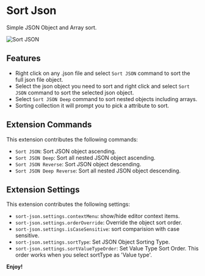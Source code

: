# Sort Json

Simple JSON Object and Array sort.

![Sort JSON](./images/preview.gif)

## Features

- Right click on any .json file and select `Sort JSON` command to sort the full json file object.
- Select the json object you need to sort and right click and select `Sort JSON` command to sort the selected json object.
- Select `Sort JSON Deep` command to sort nested objects including arrays.
- Sorting collection it will prompt you to pick a attribute to sort.

## Extension Commands

This extension contributes the following commands:

- `Sort JSON`: Sort JSON object ascending.
- `Sort JSON Deep`: Sort all nested JSON object ascending.
- `Sort JSON Reverse`: Sort JSON object descending.
- `Sort JSON Deep Reverse`: Sort all nested JSON object descending.

## Extension Settings

This extension contributes the following settings:

- `sort-json.settings.contextMenu`: show/hide editor context items.
- `sort-json.settings.orderOverride`: Override the object sort order.
- `sort-json.settings.isCaseSensitive`: sort comparision with case sensitive.
- `sort-json.settings.sortType`: Set JSON Object Sorting Type.
- `sort-json.settings.sortValueTypeOrder`: Set Value Type Sort Order. This order works when you select sortType as 'Value type'.

**Enjoy!**
